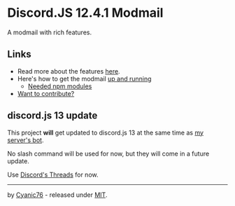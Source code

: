 # Discord.JS 12.4.1 Modmail

A modmail with rich features.

## Links

- Read more about the features [here](https://github.com/Cyanic76/discord-modmail/wiki/Features).
- Here's how to get the modmail [up and running](https://github.com/Cyanic76/discord-modmail/wiki/Installation)
  - [Needed npm modules](https://github.com/Cyanic76/discord-modmail/wiki/Dependencies)
- [Want to contribute?](https://github.com/Cyanic76/discord-modmail/wiki/Contributing)

## discord.js 13 update

This project **will** get updated to discord.js 13 at the same time as [my server's bot](https://github.com/Cyanic76/Dave.js).

No slash command will be used for now, but they will come in a future update.

Use [Discord's Threads](https://support.discord.com/hc/en-us/articles/4403205878423-Threads) for now.

---

by [Cyanic76](https://github.com/Cyanic76) - released under [MIT](https://github.com/Cyanic76/discord-modmail/blob/master/LICENSE).
